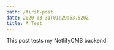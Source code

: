 ```yaml
---
path: /first-post
date: 2020-03-31T01:29:53.520Z
title: A Test
---
```

This post tests my NetlifyCMS backend.